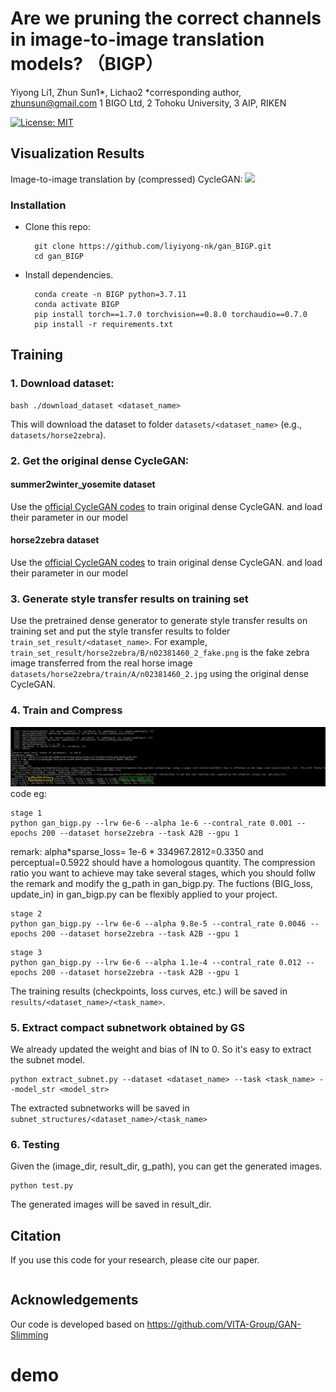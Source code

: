 # Are we pruning the correct channels in image-to-image translation models? （BIGP）
Yiyong Li1, Zhun Sun1*, Lichao2 *corresponding author, zhunsun@gmail.com
1 BIGO Ltd, 2 Tohoku University, 3 AIP, RIKEN

[![License: MIT](https://img.shields.io/badge/License-MIT-green.svg)](https://opensource.org/licenses/MIT)

## Visualization Results
Image-to-image translation by (compressed) CycleGAN:
![](results.PNG)

### Installation
- Clone this repo:

  ```shell
    git clone https://github.com/liyiyong-nk/gan_BIGP.git
    cd gan_BIGP
  ```
- Install dependencies.

  ```shell
    conda create -n BIGP python=3.7.11
    conda activate BIGP
    pip install torch==1.7.0 torchvision==0.8.0 torchaudio==0.7.0 
    pip install -r requirements.txt 
  ```

## Training
### 1. Download dataset:
```
bash ./download_dataset <dataset_name>
```
This will download the dataset to folder `datasets/<dataset_name>` (e.g., `datasets/horse2zebra`).

### 2. Get the original dense CycleGAN:
#### summer2winter_yosemite dataset
Use the [official CycleGAN codes](https://github.com/junyanz/pytorch-CycleGAN-and-pix2pix) to train original dense CycleGAN.
and load their parameter in our model

#### horse2zebra dataset
Use the [official CycleGAN codes](https://github.com/junyanz/pytorch-CycleGAN-and-pix2pix) to train original dense CycleGAN.
and load their parameter in our model

### 3. Generate style transfer results on training set
Use the pretrained dense generator to generate style transfer results on training set and put the style transfer results to folder `train_set_result/<dataset_name>`.
For example, `train_set_result/horse2zebra/B/n02381460_2_fake.png` is the fake zebra image transferred from the real horse image `datasets/horse2zebra/train/A/n02381460_2.jpg` using the original dense CycleGAN.

### 4. Train and Compress
![](paramater_explanation.PNG)
code eg:
```
stage 1
python gan_bigp.py --lrw 6e-6 --alpha 1e-6 --contral_rate 0.001 --epochs 200 --dataset horse2zebra --task A2B --gpu 1
```
remark:
alpha*sparse_loss= 1e-6 * 334967.2812=0.3350 and perceptual=0.5922 should have a homologous quantity. The compression ratio you want to achieve may take several stages, which you should
follw the remark and modify the g_path in gan_bigp.py. The fuctions (BIG_loss, update_in) in gan_bigp.py can be flexibly applied to your project.

```
stage 2
python gan_bigp.py --lrw 6e-6 --alpha 9.8e-5 --contral_rate 0.0046 --epochs 200 --dataset horse2zebra --task A2B --gpu 1
```

```
stage 3
python gan_bigp.py --lrw 6e-6 --alpha 1.1e-4 --contral_rate 0.012 --epochs 200 --dataset horse2zebra --task A2B --gpu 1
```

The training results (checkpoints, loss curves, etc.) will be saved in `results/<dataset_name>/<task_name>`.

### 5. Extract compact subnetwork obtained by GS
We already updated the weight and bias of IN to 0. So it's easy to extract the subnet model.

```
python extract_subnet.py --dataset <dataset_name> --task <task_name> --model_str <model_str> 
```

The extracted subnetworks will be saved in `subnet_structures/<dataset_name>/<task_name>`

### 6. Testing
Given the (image_dir, result_dir, g_path), you can get the generated images.

```
python test.py 
```

The generated images will be saved in result_dir.


## Citation

If you use this code for your research, please cite our paper.
  ```shell
```

## Acknowledgements

Our code is developed based on https://github.com/VITA-Group/GAN-Slimming


# demo
